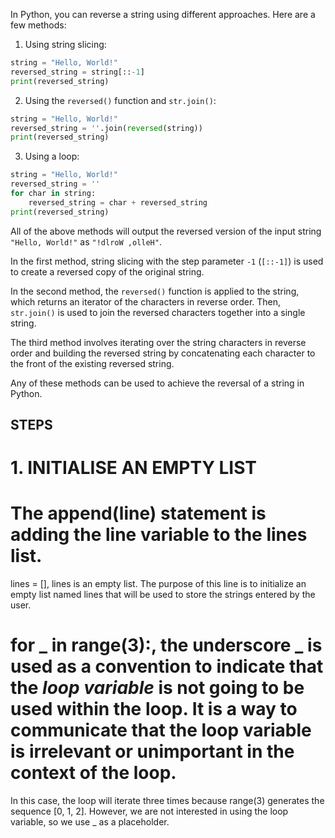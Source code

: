 In Python, you can reverse a string using different approaches. Here are a few methods:

1. Using string slicing:
```python
string = "Hello, World!"
reversed_string = string[::-1]
print(reversed_string)
```

2. Using the `reversed()` function and `str.join()`:
```python
string = "Hello, World!"
reversed_string = ''.join(reversed(string))
print(reversed_string)
```

3. Using a loop:
```python
string = "Hello, World!"
reversed_string = ''
for char in string:
    reversed_string = char + reversed_string
print(reversed_string)
```

All of the above methods will output the reversed version of the input string `"Hello, World!"` as `"!dlroW ,olleH"`.

In the first method, string slicing with the step parameter `-1` (`[::-1]`) is used to create a reversed copy of the original string.

In the second method, the `reversed()` function is applied to the string, which returns an iterator of the characters in reverse order. Then, `str.join()` is used to join the reversed characters together into a single string.

The third method involves iterating over the string characters in reverse order and building the reversed string by concatenating each character to the front of the existing reversed string.

Any of these methods can be used to achieve the reversal of a string in Python.

## STEPS 

# 1. INITIALISE AN EMPTY LIST

# The append(line) statement is adding the line variable to the lines list.

lines = [], lines is an empty list. The purpose of this line is to initialize an empty list named lines that will be used to store the strings entered by the user.

# for _ in range(3):, the underscore _ is used as a convention to indicate that the *loop variable* is not going to be used within the loop. It is a way to communicate that the loop variable is irrelevant or unimportant in the context of the loop.

In this case, the loop will iterate three times because range(3) generates the sequence [0, 1, 2]. However, we are not interested in using the loop variable, so we use _ as a placeholder. 

